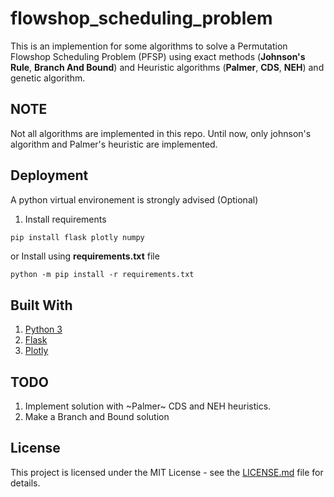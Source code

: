 # flowshop_scheduling_problem
This is an implemention for some algorithms to solve a Permutation Flowshop Scheduling Problem (PFSP) using exact methods (**Johnson's Rule**, **Branch And Bound**) and Heuristic algorithms (**Palmer**, **CDS**, **NEH**) and genetic algorithm.

## NOTE

Not all algorithms are implemented in this repo. Until now, only johnson's algorithm and Palmer's heuristic are implemented.


## Deployment

A python virtual environement is strongly advised (Optional)

1. Install requirements

```bash
pip install flask plotly numpy
```

or Install using __requirements.txt__ file

```
python -m pip install -r requirements.txt
```

## Built With

1. [Python 3](https://www.python.org/)
2. [Flask](http://flask.pocoo.org/)
3. [Plotly](https://plot.ly/)

## TODO

1. Implement solution with ~Palmer~ CDS and NEH heuristics.
2. Make a Branch and Bound solution

## License

This project is licensed under the MIT License - see the [LICENSE.md](https://github.com/omega-coder/flowshop_scheduling_problem/blob/master/LICENSE) file for details.





